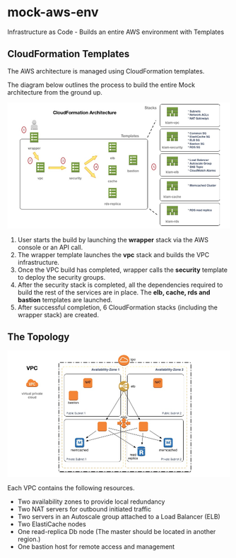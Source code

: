 # mock-aws-env
Infrastructure as Code - Builds an entire AWS environment with Templates

## CloudFormation Templates

The AWS architecture is managed using CloudFormation templates.

The diagram below outlines the process to build the entire Mock architecture from the ground up.

![Template Diagram](./images/mock-cfn-flow.jpg)

1. User starts the build by launching the **wrapper** stack via the AWS console or an API call.
2. The wrapper template launches the **vpc** stack and builds the VPC infrastructure.
3. Once the VPC build has completed, wrapper calls the **security** template to deploy the security groups.
4. After the security stack is completed, all the dependencies required to build the rest of the services are in place.  The **elb, cache, rds and bastion** templates are launched.
5. After successful completion, 6 CloudFormation stacks (including the wrapper stack) are created.

## The Topology

![Topo Diagram](./images/mock-topo.jpg)

Each VPC contains the following resources.

* Two availability zones to provide local redundancy
* Two NAT servers for outbound initiated traffic
* Two servers in an Autoscale group attached to a Load Balancer (ELB)
* Two ElastiCache nodes
* One read-replica Db node (The master should be located in another region.)
* One bastion host for remote access and management

